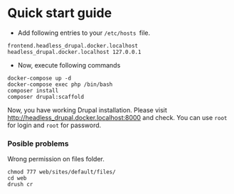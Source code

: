 # Quick start guide #

- Add following entries to your `/etc/hosts `file.

``` shell
frontend.headless_drupal.docker.localhost headless_drupal.docker.localhost 127.0.0.1
```

- Now, execute following commands

``` shell
docker-compose up -d
docker-compose exec php /bin/bash
composer install
composer drupal:scaffold
```

Now, you have working Drupal installation. Please visit http://headless_drupal.docker.localhost:8000 and check. You can use `root` for login and `root` for password.

### Posible problems

Wrong permission on files folder.

``` shell
chmod 777 web/sites/default/files/
cd web
drush cr
```


